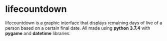 # lifecountdown

lifecountdown is a graphic interface that displays remaining days of live 
of a person based on a certain final date. All made using **python 3.7.4** with 
**pygame** and **datetime** libraries.
